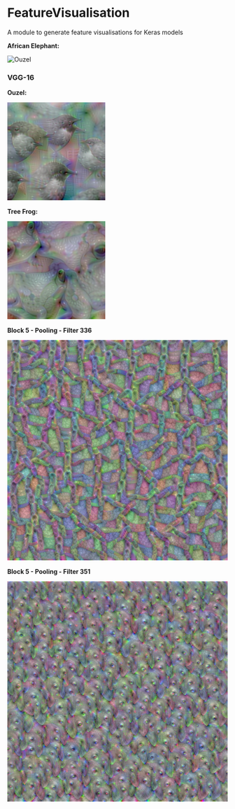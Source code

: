 # FeatureVisualisation
A module to generate feature visualisations for Keras models

**African Elephant:**

![Ouzel](./examples/elephant.gif)

### VGG-16

**Ouzel:**

![Ouzel](./examples/VGG16_ouzel.png)

**Tree Frog:**

![Ouzel](./examples/VGG16_treefrog.png)


**Block 5 - Pooling - Filter 336**

![Block 5 - Pooling - Filer 336](./examples/VGG16_block5_pool_filter_336.png)


**Block 5 - Pooling - Filter 351**

![Block 5 - Pooling - Filer 351](./examples/VGG16_block5_pool_filter_351.png)

